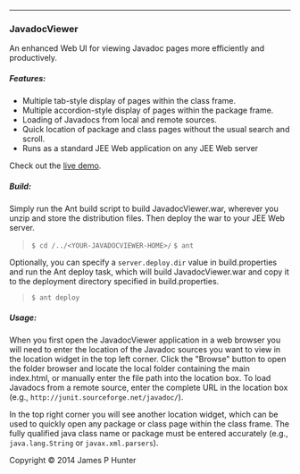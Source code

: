 ----------------
### JavadocViewer

An enhanced Web UI for viewing Javadoc pages more efficiently and
productively.

##### Features:
* Multiple tab-style display of pages within the class frame.
* Multiple accordion-style display of pages within the package frame.
* Loading of Javadocs from local and remote sources.
* Quick location of package and class pages without the usual search and scroll.
* Runs as a standard JEE Web application on any JEE Web server

Check out the [live demo](http://demo-javadoc-viewer.a3c1.starter-us-west-1.openshiftapps.com/JavadocViewer).

##### Build:
Simply run the Ant build script to build JavadocViewer.war, wherever
you unzip and store the distribution files. Then deploy the war to your
JEE Web server.

> `$ cd /../<YOUR-JAVADOCVIEWER-HOME>/`
> `$ ant`

Optionally, you can specify a `server.deploy.dir` value in
build.properties and run the Ant deploy task, which will build
JavadocViewer.war and copy it to the deployment directory specified
in build.properties.

> `$ ant deploy`

##### Usage:
When you first open the JavadocViewer application in a web browser you
will need to enter the location of the Javadoc sources you want to view
in the location widget in the top left corner. Click the "Browse"
button to open the folder browser and locate the local folder containing
the main index.html, or manually enter the file path into the location
box. To load Javadocs from a remote source, enter the complete URL in
the location box (e.g., `http://junit.sourceforge.net/javadoc/`).

In the top right corner you will see another location widget, which can
be used to quickly open any package or class page within the class
frame. The fully qualified java class name or package must be entered
accurately (e.g., `java.lang.String` or `javax.xml.parsers`).


Copyright &copy; 2014 James P Hunter
